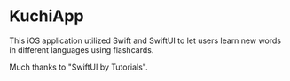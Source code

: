 # KuchiApp

This iOS application utilized Swift and SwiftUI to let users learn new words in different languages using flashcards.

Much thanks to "SwiftUI by Tutorials".

